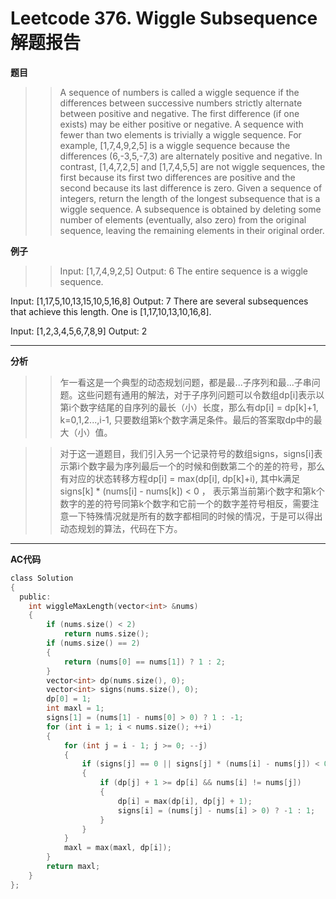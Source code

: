 # Leetcode 376. Wiggle Subsequence 解题报告

**题目**
>> A sequence of numbers is called a wiggle sequence if the differences between successive numbers strictly alternate between positive and negative. The first difference (if one exists) may be either positive or negative. A sequence with fewer than two elements is trivially a wiggle sequence.
For example, [1,7,4,9,2,5] is a wiggle sequence because the differences (6,-3,5,-7,3) are alternately positive and negative. In contrast, [1,4,7,2,5] and [1,7,4,5,5] are not wiggle sequences, the first because its first two differences are positive and the second because its last difference is zero.
Given a sequence of integers, return the length of the longest subsequence that is a wiggle sequence. A subsequence is obtained by deleting some number of elements (eventually, also zero) from the original sequence, leaving the remaining elements in their original order.

**例子**
>> Input: [1,7,4,9,2,5]
Output: 6
The entire sequence is a wiggle sequence.

Input: [1,17,5,10,13,15,10,5,16,8]
Output: 7
There are several subsequences that achieve this length. One is [1,17,10,13,10,16,8].

Input: [1,2,3,4,5,6,7,8,9]
Output: 2

---

**分析**
>> 乍一看这是一个典型的动态规划问题，都是最...子序列和最...子串问题。这些问题有通用的解法，对于子序列问题可以令数组dp[i]表示以第i个数字结尾的自序列的最长（小）长度，那么有dp[i] = dp[k]+1, k=0,1,2...,i-1, 只要数组第k个数字满足条件。最后的答案取dp中的最大（小）值。

>> 对于这一道题目，我们引入另一个记录符号的数组signs，signs[i]表示第i个数字最为序列最后一个的时候和倒数第二个的差的符号，那么有对应的状态转移方程dp[i] = max(dp[i], dp[k]+i), 其中k满足signs[k] * (nums[i] - nums[k]) < 0 ， 表示第当前第i个数字和第k个数字的差的符号同第k个数字和它前一个的数字差符号相反，需要注意一下特殊情况就是所有的数字都相同的时候的情况，于是可以得出动态规划的算法，代码在下方。
---

**AC代码**

```c
class Solution
{
  public:
    int wiggleMaxLength(vector<int> &nums)
    {
        if (nums.size() < 2)
            return nums.size();
        if (nums.size() == 2)
        {
            return (nums[0] == nums[1]) ? 1 : 2;
        }
        vector<int> dp(nums.size(), 0);
        vector<int> signs(nums.size(), 0);
        dp[0] = 1;
        int maxl = 1;
        signs[1] = (nums[1] - nums[0] > 0) ? 1 : -1;
        for (int i = 1; i < nums.size(); ++i)
        {
            for (int j = i - 1; j >= 0; --j)
            {
                if (signs[j] == 0 || signs[j] * (nums[i] - nums[j]) < 0)
                {
                    if (dp[j] + 1 >= dp[i] && nums[i] != nums[j])
                    {
                        dp[i] = max(dp[i], dp[j] + 1);
                        signs[i] = (nums[j] - nums[i] > 0) ? -1 : 1;
                    }
                }
            }
            maxl = max(maxl, dp[i]);
        }
        return maxl;
    }
};
```
